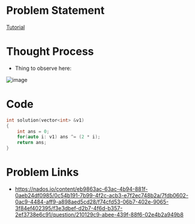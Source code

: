 # Problem Statement

[Tutorial](https://www.youtube.com/watch?v=10sMnEraOBs&list=PL-Jc9J83PIiFJRioti3ZV7QabwoJK6eKe&index=16)

# Thought Process
- Thing to observe here:

![image](https://user-images.githubusercontent.com/10897423/148558295-3a1889d4-debe-4939-8c46-bd60001c339e.png)

# Code
```cpp
int solution(vector<int> &v1)
{
    int ans = 0;
    for(auto i: v1) ans ^= (2 * i);
    return ans;
}
```

# Problem Links
- https://nados.io/content/eb9863ac-63ac-4b94-881f-0aeb24df0985/0c54b191-7b99-4f2c-acb3-e7f2ec748b2a/7fdb0602-0ac9-4484-aff9-a898aed5cd28/f74cfd53-06b7-402e-9065-3f84ef402395/f3e3dbef-d2b7-4f6d-b357-2ef3738e6c91/question/210129c9-abee-439f-88f6-02e4b2a949b8
